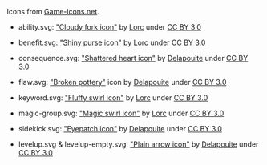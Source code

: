 Icons from [Game-icons.net](https://game-icons.net/).

- ability.svg: ["Cloudy fork icon"](https://game-icons.net/1x1/lorc/cloudy-fork.html) by [Lorc][lorc] under [CC BY 3.0][cc-by-3.0]
- benefit.svg: ["Shiny purse icon"](https://game-icons.net/1x1/lorc/shiny-purse.html) by [Lorc][lorc] under [CC BY 3.0][cc-by-3.0]
- consequence.svg: ["Shattered heart icon"](https://game-icons.net/1x1/delapouite/shattered-heart.html) by [Delapouite][delapouite] under [CC BY 3.0][cc-by-3.0]
- flaw.svg: ["Broken pottery"](https://game-icons.net/1x1/delapouite/broken-pottery.html) icon by [Delapouite][delapouite] under [CC BY 3.0][cc-by-3.0]
- keyword.svg: ["Fluffy swirl icon"](https://game-icons.net/1x1/lorc/fluffy-swirl.html) by [Lorc][lorc] under [CC BY 3.0][cc-by-3.0]
- magic-group.svg: ["Magic swirl icon"](https://game-icons.net/1x1/lorc/magic-swirl.html) by [Lorc][lorc] under [CC BY 3.0][cc-by-3.0]
- sidekick.svg: ["Eyepatch icon"](https://game-icons.net/1x1/delapouite/eyepatch.html) by [Delapouite][delapouite] under [CC BY 3.0][cc-by-3.0]
- levelup.svg & levelup-empty.svg: ["Plain arrow icon"](https://game-icons.net/1x1/delapouite/plain-arrow.html) by [Delapouite][delapouite] under [CC BY 3.0][cc-by-3.0]


  [lorc]: https://lorcblog.blogspot.com/
  [delapouite]: https://delapouite.com/
  [cc-by-3.0]: http://creativecommons.org/licenses/by/3.0/
